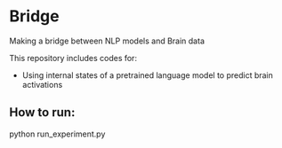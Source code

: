 # Bridge
Making a bridge between NLP models and Brain data

This repository includes codes for:
* Using internal states of a pretrained language model to predict brain activations



## How to run:
python run_experiment.py

